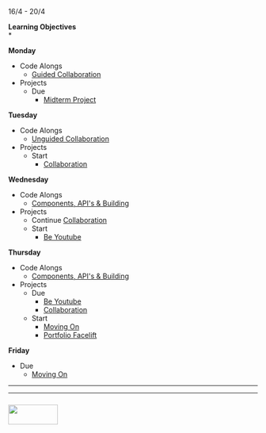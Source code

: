 16/4 - 20/4

  
**Learning Objectives**  
  *  
  
**Monday**   
* Code Alongs
  * [Guided Collaboration](https://elewa-academy.github.io/Frontend-Code-Alongs/09-collaboration-guided/)
* Projects
  * Due
    * [Midterm Project](https://elewa-academy.github.io/Frontend-Projects/05-midterm-project/)

**Tuesday**  
* Code Alongs
  * [Unguided Collaboration](https://elewa-academy.github.io/Frontend-Code-Alongs/10-collaboration-unguided/)
* Projects
  * Start 
    * [Collaboration](https://elewa-academy.github.io/Frontend-Projects/06-collaboration/)


**Wednesday**   
* Code Alongs
  * [Components, API's & Building](https://elewa-academy.github.io/Frontend-Code-Alongs/11-components-apis-building/)
* Projects
  * Continue [Collaboration](https://elewa-academy.github.io/Frontend-Projects/06-collaboration/)
  * Start
    * [Be Youtube](https://elewa-academy.github.io/Frontend-Projects/07-be-youtube/)

**Thursday**  
* Code Alongs
  * [Components, API's & Building](https://elewa-academy.github.io/Frontend-Code-Alongs/11-components-apis-building/)
* Projects
  * Due
    * [Be Youtube](https://elewa-academy.github.io/Frontend-Projects/07-be-youtube/)
    * [Collaboration](https://elewa-academy.github.io/Frontend-Projects/06-collaboration/)
  * Start
    * [Moving On](https://elewa-academy.github.io/Frontend-Projects/09-moving-on/)
    * [Portfolio Facelift](https://elewa-academy.github.io/Frontend-Projects/08-portfolio-facelift/)

**Friday**
* Due
  * [Moving On](https://elewa-academy.github.io/Frontend-Projects/09-moving-on/)

___
___
### <a href="http://elewa.education/blog" target="_blank"><img src="https://user-images.githubusercontent.com/18554853/34921062-506450ae-f97d-11e7-875f-6feeb26ad72d.png" width="100" height="40"/></a>